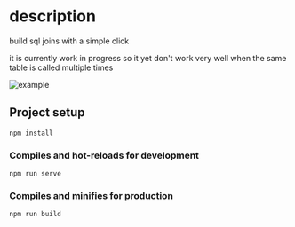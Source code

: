 # description

build sql joins with a simple click

it is currently work in progress so it yet don't work very well when the same table is called multiple times

![example](https://i.imgur.com/pzXfVul.png)
## Project setup
```
npm install
```

### Compiles and hot-reloads for development
```
npm run serve
```

### Compiles and minifies for production
```
npm run build
```
